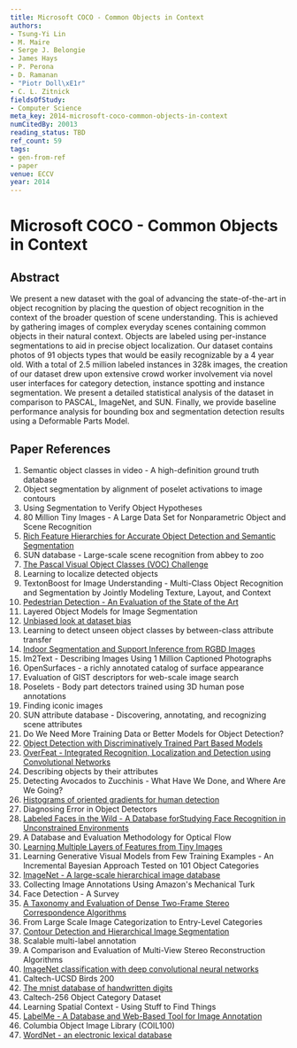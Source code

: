 ```yaml
---
title: Microsoft COCO - Common Objects in Context
authors:
- Tsung-Yi Lin
- M. Maire
- Serge J. Belongie
- James Hays
- P. Perona
- D. Ramanan
- "Piotr Doll\xE1r"
- C. L. Zitnick
fieldsOfStudy:
- Computer Science
meta_key: 2014-microsoft-coco-common-objects-in-context
numCitedBy: 20013
reading_status: TBD
ref_count: 59
tags:
- gen-from-ref
- paper
venue: ECCV
year: 2014
---
```


# Microsoft COCO - Common Objects in Context

## Abstract

We present a new dataset with the goal of advancing the state-of-the-art in object recognition by placing the question of object recognition in the context of the broader question of scene understanding. This is achieved by gathering images of complex everyday scenes containing common objects in their natural context. Objects are labeled using per-instance segmentations to aid in precise object localization. Our dataset contains photos of 91 objects types that would be easily recognizable by a 4 year old. With a total of 2.5 million labeled instances in 328k images, the creation of our dataset drew upon extensive crowd worker involvement via novel user interfaces for category detection, instance spotting and instance segmentation. We present a detailed statistical analysis of the dataset in comparison to PASCAL, ImageNet, and SUN. Finally, we provide baseline performance analysis for bounding box and segmentation detection results using a Deformable Parts Model.

## Paper References

1. Semantic object classes in video - A high-definition ground truth database
2. Object segmentation by alignment of poselet activations to image contours
3. Using Segmentation to Verify Object Hypotheses
4. 80 Million Tiny Images - A Large Data Set for Nonparametric Object and Scene Recognition
5. [Rich Feature Hierarchies for Accurate Object Detection and Semantic Segmentation](2014-rich-feature-hierarchies-for-accurate-object-detection-and-semantic-segmentation)
6. SUN database - Large-scale scene recognition from abbey to zoo
7. [The Pascal Visual Object Classes (VOC) Challenge](2009-the-pascal-visual-object-classes-voc-challenge)
8. Learning to localize detected objects
9. TextonBoost for Image Understanding - Multi-Class Object Recognition and Segmentation by Jointly Modeling Texture, Layout, and Context
10. [Pedestrian Detection - An Evaluation of the State of the Art](2012-pedestrian-detection-an-evaluation-of-the-state-of-the-art)
11. Layered Object Models for Image Segmentation
12. [Unbiased look at dataset bias](2011-unbiased-look-at-dataset-bias)
13. Learning to detect unseen object classes by between-class attribute transfer
14. [Indoor Segmentation and Support Inference from RGBD Images](2012-indoor-segmentation-and-support-inference-from-rgbd-images)
15. Im2Text - Describing Images Using 1 Million Captioned Photographs
16. OpenSurfaces - a richly annotated catalog of surface appearance
17. Evaluation of GIST descriptors for web-scale image search
18. Poselets - Body part detectors trained using 3D human pose annotations
19. Finding iconic images
20. SUN attribute database - Discovering, annotating, and recognizing scene attributes
21. Do We Need More Training Data or Better Models for Object Detection?
22. [Object Detection with Discriminatively Trained Part Based Models](2009-object-detection-with-discriminatively-trained-part-based-models)
23. [OverFeat - Integrated Recognition, Localization and Detection using Convolutional Networks](2014-overfeat-integrated-recognition-localization-and-detection-using-convolutional-networks)
24. Describing objects by their attributes
25. Detecting Avocados to Zucchinis - What Have We Done, and Where Are We Going?
26. [Histograms of oriented gradients for human detection](2005-histograms-of-oriented-gradients-for-human-detection)
27. Diagnosing Error in Object Detectors
28. [Labeled Faces in the Wild - A Database forStudying Face Recognition in Unconstrained Environments](2008-labeled-faces-in-the-wild-a-database-forstudying-face-recognition-in-unconstrained-environments)
29. A Database and Evaluation Methodology for Optical Flow
30. [Learning Multiple Layers of Features from Tiny Images](2009-learning-multiple-layers-of-features-from-tiny-images)
31. Learning Generative Visual Models from Few Training Examples - An Incremental Bayesian Approach Tested on 101 Object Categories
32. [ImageNet - A large-scale hierarchical image database](2009-imagenet-a-large-scale-hierarchical-image-database)
33. Collecting Image Annotations Using Amazon's Mechanical Turk
34. Face Detection - A Survey
35. [A Taxonomy and Evaluation of Dense Two-Frame Stereo Correspondence Algorithms](2001-a-taxonomy-and-evaluation-of-dense-two-frame-stereo-correspondence-algorithms)
36. From Large Scale Image Categorization to Entry-Level Categories
37. [Contour Detection and Hierarchical Image Segmentation](2011-contour-detection-and-hierarchical-image-segmentation)
38. Scalable multi-label annotation
39. A Comparison and Evaluation of Multi-View Stereo Reconstruction Algorithms
40. [ImageNet classification with deep convolutional neural networks](2012-imagenet-classification-with-deep-convolutional-neural-networks)
41. Caltech-UCSD Birds 200
42. [The mnist database of handwritten digits](2005-the-mnist-database-of-handwritten-digits)
43. Caltech-256 Object Category Dataset
44. Learning Spatial Context - Using Stuff to Find Things
45. [LabelMe - A Database and Web-Based Tool for Image Annotation](2007-labelme-a-database-and-web-based-tool-for-image-annotation)
46. Columbia Object Image Library (COIL100)
47. [WordNet - an electronic lexical database](2000-wordnet-an-electronic-lexical-database)
